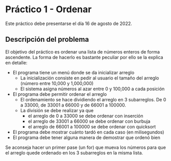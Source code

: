 # Práctico 1 - Ordenar

Este práctico debe presentarse el día 16 de agosto de 2022.

## Descripción del problema

El objetivo del práctico es ordenar una lista de números enteros de forma ascendente.
La forma de hacerlo es bastante peculiar por ello se la explica 
en detalle:

* El programa tiene un menú donde se da inicializar arreglo
    * La inicialización consiste en pedir al usuario el tamaño del arreglo (número entre 10,000 y 1,000,000)
    * El sistema asigna números al azar entre 0 y 100,000 a cada posición
* El programa debe permitir ordenar el arreglo
  * El ordenamiento se hace dividiendo el arreglo en 3 subarreglos. De 0 a 33000, de 33001 a 66000 y de 66001 a 100000.
  * La división se debe realizar ya que 
    * el arreglo de 0 a 33000 se debe ordenar con inserción
    * el arreglo de 33001 a 66000 se debe ordenar con burbuja
    * el arreglo de 66001 a 100000 se debe ordenar con quicksort
* El programa debe mostrar cuánto tardó en cada caso (en milisegundos)
* El programa debe tener alguna manera de demostrar que ordenó bien

Se aconseja hacer un primer pase (un for) que mueva los números
para que el arreglo quede ordenado en los 3 subarreglos en la misma
lista.